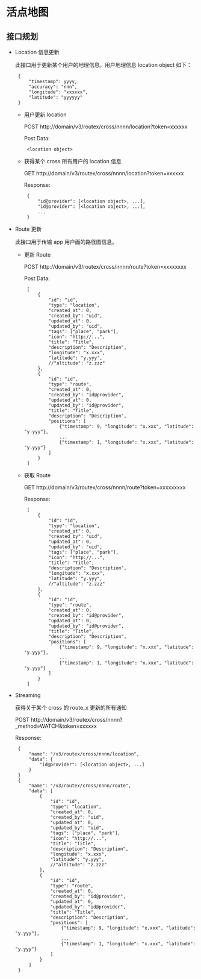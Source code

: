 # 活点地图

## 接口规划

 - Location 信息更新

    此接口用于更新某个用户的地理信息。用户地理信息 location object 如下：

        {
            "timestamp": yyyy,
            "accuracy": "nnn",
            "longitude": "xxxxxx",
            "latitude": "yyyyyy"
        }

     - 用户更新 location

        POST http://domain/v3/routex/cross/nnnn/location?token=xxxxxx

        Post Data:

            <location object>

     - 获得某个 cross 所有用户的 location 信息

        GET http://domain/v3/routex/cross/nnnn/location?token=xxxxxx

        Response:

            {
                "id@provider": [<location object>, ...],
                "id@provider": [<location object>, ...],
                ...
            }

 - Route 更新

    此接口用于传输 app 用户画的路径图信息。

     - 更新 Route

        POST http://domain/v3/routex/cross/nnnn/route?token=xxxxxxxx

        Post Data:

            [
                {
                    "id": "id",
                    "type": "location",
                    "created_at": 0,
                    "created_by": "uid",
                    "updated_at": 0,
                    "updated_by": "uid",
                    "tags": ["place", "park"],
                    "icon": "http://...",
                    "title": "Title",
                    "description": "Description",
                    "longitude": "x.xxx",
                    "latitude": "y.yyy",
                    //"altitude": "z.zzz"
                },
                {
                    "id": "id",
                    "type": "route",
                    "created_at": 0,
                    "created_by": "id@provider",
                    "updated_at": 0,
                    "updated_by": "id@provider",
                    "title": "Title",
                    "description": "Description",
                    "positions": [
                        {"timestamp": 9, "longitude": "x.xxx", "latitude": "y.yyy"},
                        ...
                        {"timestamp": 1, "longitude": "x.xxx", "latitude": "y.yyy"}
                    ]
                }
            ]

     - 获取 Route

        GET http://domain/v3/routex/cross/nnnn/route?token=xxxxxxxxx

        Response:

            [
                {
                    "id": "id",
                    "type": "location",
                    "created_at": 0,
                    "created_by": "uid",
                    "updated_at": 0,
                    "updated_by": "uid",
                    "tags": ["place", "park"],
                    "icon": "http://...",
                    "title": "Title",
                    "description": "Description",
                    "longitude": "x.xxx",
                    "latitude": "y.yyy",
                    //"altitude": "z.zzz"
                },
                {
                    "id": "id",
                    "type": "route",
                    "created_at": 0,
                    "created_by": "id@provider",
                    "updated_at": 0,
                    "updated_by": "id@provider",
                    "title": "Title",
                    "description": "Description",
                    "positions": [
                        {"timestamp": 9, "longitude": "x.xxx", "latitude": "y.yyy"},
                        ...
                        {"timestamp": 1, "longitude": "x.xxx", "latitude": "y.yyy"}
                    ]
                }
            ]

 - Streaming

    获得关于某个 cross 的 route_x 更新的所有通知

    POST http://domain/v3/routex/cross/nnnn?\_method=WATCH&token=xxxxxx

    Response:

        {
            "name": "/v3/routex/cross/nnnn/location",
            "data": {
                "id@provider": [<location object>, ...]
            }
        }
        {
            "name": "/v3/routex/cross/nnnn/route",
            "data": [
                {
                    "id": "id",
                    "type": "location",
                    "created_at": 0,
                    "created_by": "uid",
                    "updated_at": 0,
                    "updated_by": "uid",
                    "tags": ["place", "park"],
                    "icon": "http://...",
                    "title": "Title",
                    "description": "Description",
                    "longitude": "x.xxx",
                    "latitude": "y.yyy",
                    //"altitude": "z.zzz"
                },
                {
                    "id": "id",
                    "type": "route",
                    "created_at": 0,
                    "created_by": "id@provider",
                    "updated_at": 0,
                    "updated_by": "id@provider",
                    "title": "Title",
                    "description": "Description",
                    "positions": [
                        {"timestamp": 9, "longitude": "x.xxx", "latitude": "y.yyy"},
                        ...
                        {"timestamp": 1, "longitude": "x.xxx", "latitude": "y.yyy"}
                    ]
                }
            ]
        }
